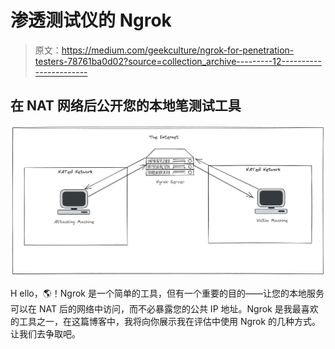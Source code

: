 # 渗透测试仪的 Ngrok

> 原文：<https://medium.com/geekculture/ngrok-for-penetration-testers-78761ba0d02?source=collection_archive---------12----------------------->

## 在 NAT 网络后公开您的本地笔测试工具

![](img/5db0d4bf018b547cab673d8f438db862.png)

H ello，🌎！Ngrok 是一个简单的工具，但有一个重要的目的——让您的本地服务可以在 NAT 后的网络中访问，而不必暴露您的公共 IP 地址。Ngrok 是我最喜欢的工具之一，在这篇博客中，我将向你展示我在评估中使用 Ngrok 的几种方式。让我们去争取吧。